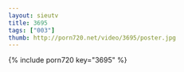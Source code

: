 ```yaml
--- 
layout: sieutv
title: 3695
tags: ["003"]
thumb: http://porn720.net/video/3695/poster.jpg
---
```

{% include porn720 key="3695" %} 
